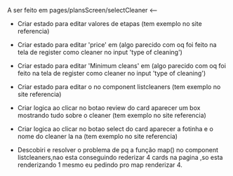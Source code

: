  A ser feito em pages/plansScreen/selectCleaner <--

 * Criar estado para editar valores de etapas (tem exemplo no site referencia)

 *  Criar estado para editar 'price' em <BoxFilter /> (algo parecido com oq foi feito na tela de register como cleaner no input 'type of cleaning')

 *  Criar estado para editar 'Minimum cleans' em <BoxFilter /> (algo parecido com oq foi feito na tela de register como cleaner no input 'type of cleaning')

 * Criar estado para editar o <Sortby /> no component listcleaners (tem exemplo no site referencia)

 * Criar logica ao clicar   no botao review do card aparecer um box mostrando tudo sobre o cleaner (tem exemplo no site referencia)

 * Criar logica ao clicar  no botao select do card aparecer a fotinha e o nome do cleaner la na <BarraSelectedCleaner/> (tem exemplo no site referencia)

* Descobiri e resolver o problema de pq a função map() no component listcleaners,nao esta conseguindo rederizar 4 cards na pagina ,so esta renderizando 1 mesmo eu pedindo pro map renderizar 4.